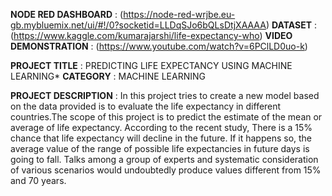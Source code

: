 **NODE RED DASHBOARD** : (https://node-red-wrjbe.eu-gb.mybluemix.net/ui/#!/0?socketid=LLDqSJo6bQLsDtjXAAAA)
**DATASET** : (https://www.kaggle.com/kumarajarshi/life-expectancy-who)
**VIDEO DEMONSTRATION** : (https://www.youtube.com/watch?v=6PClLD0uo-k)

**PROJECT TITLE** : PREDICTING LIFE EXPECTANCY USING MACHINE LEARNING*
**CATEGORY** : MACHINE LEARNING

**PROJECT DESCRIPTION** :
In this project tries to create a new model based on the data provided is 
to evaluate the life expectancy in different countries.The scope of this project is to predict the estimate of the mean or average of life expectancy. 
According to the recent study, There is a 15% chance that life expectancy will decline in the future. 
If it happens so, the average value of the range of possible life expectancies in future days is going to fall. 
Talks among a group of experts and systematic consideration of various scenarios would undoubtedly produce values different from 15% and 70 years.
